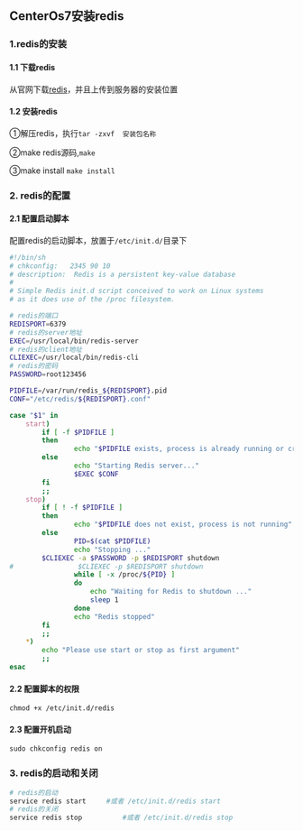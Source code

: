 ## CenterOs7安装redis

### 1.redis的安装

#### 1.1 下载redis

从官网下载[redis](https://redis.io/download)，并且上传到服务器的安装位置

#### 1.2 安装redis

①解压redis，执行`tar -zxvf  安装包名称`

②make redis源码,`make`

③make install `make install`

### 2. redis的配置

#### 2.1 配置启动脚本

配置redis的启动脚本，放置于`/etc/init.d/`目录下

```sh
#!/bin/sh
# chkconfig:   2345 90 10
# description:  Redis is a persistent key-value database
#
# Simple Redis init.d script conceived to work on Linux systems
# as it does use of the /proc filesystem.

# redis的端口
REDISPORT=6379
# redis的server地址
EXEC=/usr/local/bin/redis-server
# redis的client地址
CLIEXEC=/usr/local/bin/redis-cli
# redis的密码
PASSWORD=root123456

PIDFILE=/var/run/redis_${REDISPORT}.pid
CONF="/etc/redis/${REDISPORT}.conf"

case "$1" in
    start)
        if [ -f $PIDFILE ]
        then
                echo "$PIDFILE exists, process is already running or crashed"
        else
                echo "Starting Redis server..."
                $EXEC $CONF
        fi
        ;;
    stop)
        if [ ! -f $PIDFILE ]
        then
                echo "$PIDFILE does not exist, process is not running"
        else
                PID=$(cat $PIDFILE)
                echo "Stopping ..."
		$CLIEXEC -a $PASSWORD -p $REDISPORT shutdown
#                $CLIEXEC -p $REDISPORT shutdown
                while [ -x /proc/${PID} ]
                do
                    echo "Waiting for Redis to shutdown ..."
                    sleep 1
                done
                echo "Redis stopped"
        fi
        ;;
    *)
        echo "Please use start or stop as first argument"
        ;;
esac

```



#### 2.2 配置脚本的权限

`chmod +x /etc/init.d/redis`

#### 2.3 配置开机启动

`sudo chkconfig redis on`

### 3. redis的启动和关闭

```sh
# redis的启动
service redis start		#或者 /etc/init.d/redis start
# redis的关闭
service redis stop   		#或者 /etc/init.d/redis stop 
```

